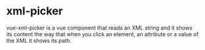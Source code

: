 # xml-picker

vue-xml-picker is a vue component that reads an XML string and it shows its content the way that when you click an element, an attribute or a value of the XML it shows its path.